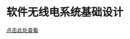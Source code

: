 # 软件无线电系统基础设计

<a href="https://github.com/BeiYazi0/SDR_simulation/blob/main/%E8%AE%BE%E8%AE%A1%E6%8A%A5%E5%91%8A.pdf" target="_blank">点击此处查看</a>

